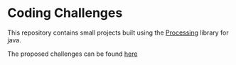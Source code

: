 # Coding Challenges

This repository contains small projects built using the [Processing](https://processing.org/) library for java.

The proposed challenges can be found [here](https://thecodingtrain.com/CodingChallenges)
